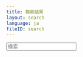 ```yaml
---
title: 検索結果
layout: search
language: ja
fileID: search
---
```

<form class="search" action="{{site.url}}/search/" method="get">
  <input type="search" name="q" placeholder="検索"/>
</form>
